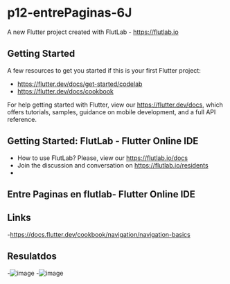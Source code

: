 # p12-entrePaginas-6J

A new Flutter project created with FlutLab - https://flutlab.io

## Getting Started

A few resources to get you started if this is your first Flutter project:

- https://flutter.dev/docs/get-started/codelab
- https://flutter.dev/docs/cookbook

For help getting started with Flutter, view our
https://flutter.dev/docs, which offers tutorials,
samples, guidance on mobile development, and a full API reference.

## Getting Started: FlutLab - Flutter Online IDE

- How to use FlutLab? Please, view our https://flutlab.io/docs
- Join the discussion and conversation on https://flutlab.io/residents
- 
## Entre Paginas en flutlab- Flutter Online IDE

## Links
-https://docs.flutter.dev/cookbook/navigation/navigation-basics
 ## Resulatdos
 -![image](https://github.com/Aric-Mirray-Capistran-Tenorio/p12-entrePaginas-6J/assets/143548368/945580f2-7847-4e63-ae3a-343ec4120bae)
 -![image](https://github.com/Aric-Mirray-Capistran-Tenorio/p12-entrePaginas-6J/assets/143548368/e301b75d-6005-4277-b4fd-1cc250aaddd7)


